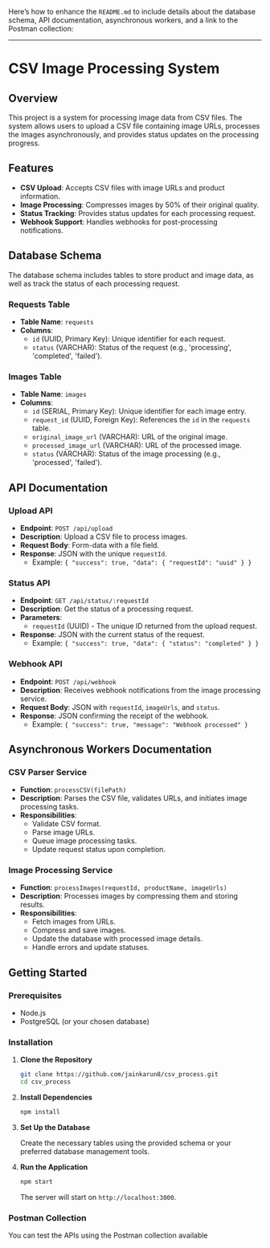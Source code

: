 Here’s how to enhance the `README.md` to include details about the database schema, API documentation, asynchronous workers, and a link to the Postman collection:

---

# CSV Image Processing System

## Overview

This project is a system for processing image data from CSV files. The system allows users to upload a CSV file containing image URLs, processes the images asynchronously, and provides status updates on the processing progress.

## Features

- **CSV Upload**: Accepts CSV files with image URLs and product information.
- **Image Processing**: Compresses images by 50% of their original quality.
- **Status Tracking**: Provides status updates for each processing request.
- **Webhook Support**: Handles webhooks for post-processing notifications.

## Database Schema

The database schema includes tables to store product and image data, as well as track the status of each processing request.

### Requests Table

- **Table Name**: `requests`
- **Columns**:
  - `id` (UUID, Primary Key): Unique identifier for each request.
  - `status` (VARCHAR): Status of the request (e.g., 'processing', 'completed', 'failed').

### Images Table

- **Table Name**: `images`
- **Columns**:
  - `id` (SERIAL, Primary Key): Unique identifier for each image entry.
  - `request_id` (UUID, Foreign Key): References the `id` in the `requests` table.
  - `original_image_url` (VARCHAR): URL of the original image.
  - `processed_image_url` (VARCHAR): URL of the processed image.
  - `status` (VARCHAR): Status of the image processing (e.g., 'processed', 'failed').

## API Documentation

### Upload API

- **Endpoint**: `POST /api/upload`
- **Description**: Upload a CSV file to process images.
- **Request Body**: Form-data with a file field.
- **Response**: JSON with the unique `requestId`.
  - Example: `{ "success": true, "data": { "requestId": "uuid" } }`

### Status API

- **Endpoint**: `GET /api/status/:requestId`
- **Description**: Get the status of a processing request.
- **Parameters**: 
  - `requestId` (UUID) - The unique ID returned from the upload request.
- **Response**: JSON with the current status of the request.
  - Example: `{ "success": true, "data": { "status": "completed" } }`

### Webhook API

- **Endpoint**: `POST /api/webhook`
- **Description**: Receives webhook notifications from the image processing service.
- **Request Body**: JSON with `requestId`, `imageUrls`, and `status`.
- **Response**: JSON confirming the receipt of the webhook.
  - Example: `{ "success": true, "message": "Webhook processed" }`

## Asynchronous Workers Documentation

### CSV Parser Service

- **Function**: `processCSV(filePath)`
- **Description**: Parses the CSV file, validates URLs, and initiates image processing tasks.
- **Responsibilities**:
  - Validate CSV format.
  - Parse image URLs.
  - Queue image processing tasks.
  - Update request status upon completion.

### Image Processing Service

- **Function**: `processImages(requestId, productName, imageUrls)`
- **Description**: Processes images by compressing them and storing results.
- **Responsibilities**:
  - Fetch images from URLs.
  - Compress and save images.
  - Update the database with processed image details.
  - Handle errors and update statuses.

## Getting Started

### Prerequisites

- Node.js
- PostgreSQL (or your chosen database)

### Installation

1. **Clone the Repository**

   ```bash
   git clone https://github.com/jainkarun8/csv_process.git
   cd csv_process
   ```

2. **Install Dependencies**

   ```bash
   npm install
   ```

3. **Set Up the Database**

   Create the necessary tables using the provided schema or your preferred database management tools.

4. **Run the Application**

   ```bash
   npm start
   ```

   The server will start on `http://localhost:3000`.

### Postman Collection

You can test the APIs using the Postman collection available 

